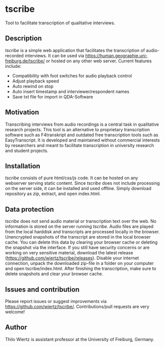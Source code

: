 # tscribe
Tool to facilitate transcription of qualitative interviews.

## Description
_tscribe_ is a simple web application that facilitates the transcription of audio-recorded interviews. It can be used via https://human.geographie.uni-freiburg.de/tscribe/ or hosted on any other web server. Current features include:
* Compatibility with foot switches for audio playback control
* Adjust playback speed
* Auto rewind on stop
* Auto insert timestamp and interviewer/respondent names
* Save txt file for import in QDA-Software

## Motivation
Transcribing interviews from audio recordings is a central task in qualitative research projects. This tool is an alternative to proprietary transcription software such as F4transkript and outdated free transcription tools such as EasyTranscript. It is developed and maintained without commercial interests by researchers and meant to facilitate transcription in university research and student projects.

## Installation
_tscribe_ consists of pure html/css/js code. It can be hosted on any webserver serving static content. Since _tscribe_ does not include processing on the server side, it can be installed and used offline. Simply download repository as zip, extract, and open index.html.

## Data protection
_tscribe_ does not send audio material or transcription text over the web. No information is stored on the server running _tscribe_. Audio files are played from the local harddisk and transcripts are processed locally in the browser. Unencrypted snapshots of the transcript are stored in the local browser cache. You can delete this data by clearing your browser cache or deleting the snapshot via the interface. If you still have security concerns or are working on very sensitive material, download the latest release (https://github.com/wiertz/tscribe/releases). Disable your internet connection, unpack the downloaded zip-file in a folder on your computer and open tscribe/index.html. After finishing the transcription, make sure to delete snapshots and clear your browser cache.

## Issues and contribution
Please report issues or suggest improvements via https://github.com/wiertz/tscribe/. Contributions/pull requests are very welcome!

## Author
Thilo Wiertz is assistant professor at the University of Freiburg, Germany.
